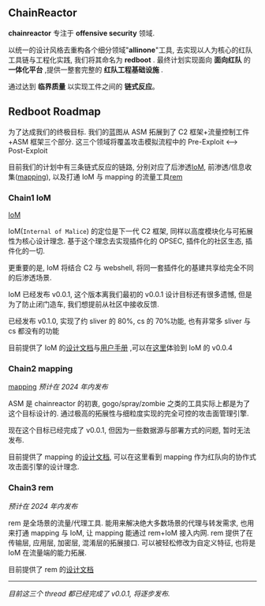 ## ChainReactor

**chainreactor** 专注于 **offensive security** 领域.

以统一的设计风格去重构各个细分领域"**allinone**"工具, 去实现以人为核心的红队工具链与工程化实践, 我们将其命名为 **redboot** . 最终计划实现面向 **面向红队** 的 **一体化平台** ,提供一整套完整的 **红队工程基础设施** .

通过达到 **临界质量** 以实现工件之间的 **链式反应**。

## Redboot Roadmap

为了达成我们的终极目标. 我们的蓝图从 ASM 拓展到了 C2 框架+流量控制工件+ASM 框架三个部分. 这三个领域将覆盖攻击模拟流程中的 Pre-Exploit <--> Post-Exploit

目前我们的计划中有三条链式反应的链路, 分别对应了后渗透[IoM](https://chainreactors.github.io/wiki/IoM), 前渗透/信息收集([mapping](https://chainreactors.github.io/wiki/mapping)), 以及打通 IoM 与 mapping 的流量工具[rem](https://chainreactors.github.io/wiki/rem)

### Chain1 IoM

[IoM](IoM)

IoM(`Internal of Malice`) 的定位是下一代 C2 框架, 同样以高度模块化与可拓展性为核心设计理念. 基于这个理念去实现插件化的 OPSEC, 插件化的社区生态, 插件化的一切.

更重要的是, IoM 将结合 C2 与 webshell, 将同一套插件化的基建共享给完全不同的后渗透场景.

IoM 已经发布 v0.0.1, 这个版本离我们最初的 v0.0.1 设计目标还有很多遗憾, 但是为了防止闭门造车, 我们想提前从社区中接收反馈.


已经发布 v0.1.0, 实现了约 sliver 的 80%, cs 的 70%功能, 也有非常多 sliver 与 cs 都没有的功能

目前提供了 IoM 的[设计文档](https://chainreactors.github.io/wiki/IoM/design)与[用户手册](https://chainreactors.github.io/wiki/IoM/manual) ,可以在[这里](https://github.com/chainreactors/malice-network)体验到 IoM 的 v0.0.4

### Chain2 mapping

[mapping](mapping) _预计在 2024 年内发布_

ASM 是 chainreactor 的初衷, gogo/spray/zombie 之类的工具实际上都是为了这个目标设计的. 通过极高的拓展性与细粒度实现的完全可控的攻击面管理引擎.

现在这个目标已经完成了 v0.0.1, 但因为一些数据源与部署方式的问题, 暂时无法发布.

目前提供了 mapping 的[设计文档](https://chainreactors.github.io/wiki/mapping/design), 可以在这里看到 mapping 作为红队向的协作式攻击面引擎的设计理念.

### Chain3 rem

_预计在 2024 年内发布_

rem 是全场景的流量/代理工具. 能用来解决绝大多数场景的代理与转发需求, 也用来打通 mapping 与 IoM, 让 mapping 能通过 rem+IoM 接入内网. rem 提供了在传输层, 应用层, 加密层, 混淆层的拓展接口. 可以被轻松修改为自定义特征, 也将是 IoM 在流量端的能力拓展.

目前提供了 rem 的[设计文档](https://chainreactors.github.io/wiki/rem)

---

_目前这三个 thread 都已经完成了 v0.0.1, 将逐步发布._
